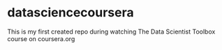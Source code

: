 # datasciencecoursera
This is my first created repo during watching The Data Scientist Toolbox course on coursera.org
